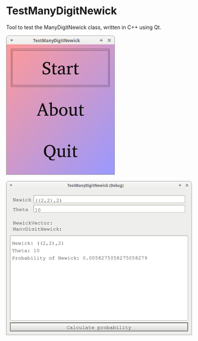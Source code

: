 # TestManyDigitNewick

Tool to test the ManyDigitNewick class, written in C++ using Qt.

![TestManyDigitNewick menu v2.0](Screenshots/TestManyDigitNewickMenu_2_0.png)

![TestManyDigitNewick v2.0](Screenshots/TestManyDigitNewick_2_0.png)